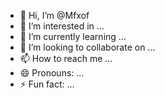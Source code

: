 - 👋 Hi, I’m @Mfxof
- 👀 I’m interested in ...
- 🌱 I’m currently learning ...
- 💞️ I’m looking to collaborate on ...
- 📫 How to reach me ...
- 😄 Pronouns: ...
- ⚡ Fun fact: ...

<!---
Mfxof/Mfxof is a ✨ special ✨ repository because its `README.md` (this file) appears on your GitHub profile.
You can click the Preview link to take a look at your changes.
--->
